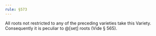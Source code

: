```yaml
---
rule: §573
---
```


All roots not restricted to any of the preceding varieties take this Variety. Consequently it is peculiar to @[seṭ] roots (Vide § 565).